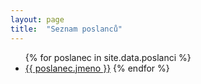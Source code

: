 ```yaml
---
layout: page
title:  "Seznam poslanců"
---
```


<ul>
{% for poslanec in site.data.poslanci %}
  <li><a class="page-link" href="{{ poslanec.jmeno | datapage_url: '/skoreposlancu/poslanci' }}">{{ poslanec.jmeno }}</a></skoreposlancu>
{% endfor %}
</ul>

<!-- | datapage_url: "/skoreposlancu/poslanci" -->

